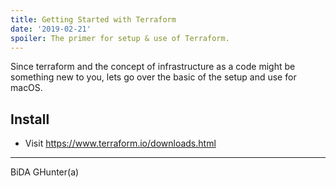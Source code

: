 ```yaml
---
title: Getting Started with Terraform
date: '2019-02-21'
spoiler: The primer for setup & use of Terraform.
---
```


Since terraform and the concept of infrastructure as a code might be something new to you,
lets go over the basic of the setup and use for macOS.

## Install

 - Visit https://www.terraform.io/downloads.html

---
 
BiDA GHunter(a)
